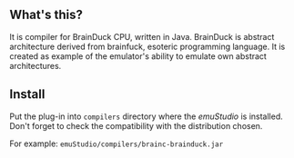 What's this?
------------

It is compiler for BrainDuck CPU, written in Java. BrainDuck is abstract
architecture derived from brainfuck, esoteric programming language. It is
created as example of the emulator's ability to emulate own abstract
architectures.

Install
-------

Put the plug-in into `compilers` directory where the *emuStudio* is installed.
Don't forget to check the compatibility with the distribution chosen.

For example: `emuStudio/compilers/brainc-brainduck.jar`
